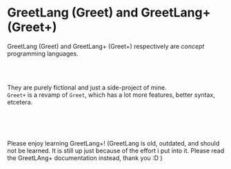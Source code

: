# GreetLang (Greet) and GreetLang+ (Greet+)

GreetLang (Greet) and GreetLang+ (Greet+) respectively are *concept* programming languages. 

<br />
<br />

They are purely fictional and just a side-project of mine. <br />
`Greet+` is a revamp of `Greet`, which has a lot more features, better syntax, etcetera.

<br />
<br />
<br />

Please enjoy learning GreetLang+! (GreetLang is old, outdated, and should not be learned. It is still up just because of the effort i put into it. Please read the GreetLAng+ documentation instead, thank you :D )
